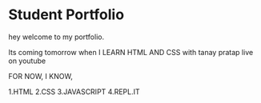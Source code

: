 # Student Portfolio

hey welcome to my portfolio.

 Its coming tomorrow when I LEARN HTML AND CSS with tanay pratap live on youtube

 FOR NOW, I KNOW,

 1.HTML
 2.CSS
 3.JAVASCRIPT
 4.REPL.IT
